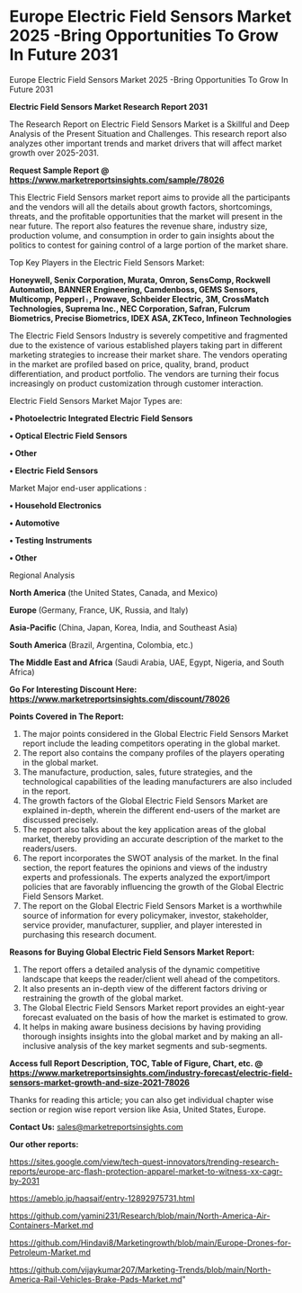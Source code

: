 # Europe Electric Field Sensors Market 2025 -Bring Opportunities To Grow In Future 2031
Europe Electric Field Sensors Market 2025 -Bring Opportunities To Grow In Future 2031

<strong>Electric Field Sensors Market Research Report 2031</strong>

The Research Report on Electric Field Sensors Market is a Skillful and Deep Analysis of the Present Situation and Challenges. This research report also analyzes other important trends and market drivers that will affect market growth over 2025-2031.

<strong>Request Sample Report @ <a href=https://www.marketreportsinsights.com/sample/78026>https://www.marketreportsinsights.com/sample/78026</a></strong>

This Electric Field Sensors market report aims to provide all the participants and the vendors will all the details about growth factors, shortcomings, threats, and the profitable opportunities that the market will present in the near future. The report also features the revenue share, industry size, production volume, and consumption in order to gain insights about the politics to contest for gaining control of a large portion of the market share.

Top Key Players in the Electric Field Sensors Market:

<strong>Honeywell, Senix Corporation, Murata, Omron, SensComp, Rockwell Automation, BANNER Engineering, Camdenboss, GEMS Sensors, Multicomp, Pepperlᛧ, Prowave, Schbeider Electric, 3M, CrossMatch Technologies, Suprema Inc., NEC Corporation, Safran, Fulcrum Biometrics, Precise Biometrics, IDEX ASA, ZKTeco, Infineon Technologies</strong>

The Electric Field Sensors Industry is severely competitive and fragmented due to the existence of various established players taking part in different marketing strategies to increase their market share. The vendors operating in the market are profiled based on price, quality, brand, product differentiation, and product portfolio. The vendors are turning their focus increasingly on product customization through customer interaction.

Electric Field Sensors Market Major Types are:

<strong>• Photoelectric Integrated Electric Field Sensors

• Optical Electric Field Sensors

• Other

• Electric Field Sensors</strong>

Market Major end-user applications :

<strong>• Household Electronics

• Automotive

• Testing Instruments

• Other</strong>

Regional Analysis

</u><strong><b>North America</b></strong> (the United States, Canada, and Mexico)

<strong><b>Europe </b></strong>(Germany, France, UK, Russia, and Italy)

<strong><b>Asia-Pacific</b></strong> (China, Japan, Korea, India, and Southeast Asia)

<strong><b>South America</b></strong> (Brazil, Argentina, Colombia, etc.)

<strong><b>The Middle East and Africa</b></strong> (Saudi Arabia, UAE, Egypt, Nigeria, and South Africa)

<strong>Go For Interesting Discount Here: <a href=https://www.marketreportsinsights.com/discount/78026>https://www.marketreportsinsights.com/discount/78026</a></strong>

<strong>Points Covered in The Report:</strong>
<ol>
  <li>The major points considered in the Global Electric Field Sensors Market report include the leading competitors operating in the global market.</li>
  <li>The report also contains the company profiles of the players operating in the global market.</li>
  <li>The manufacture, production, sales, future strategies, and the technological capabilities of the leading manufacturers are also included in the report.</li>
  <li>The growth factors of the Global Electric Field Sensors Market are explained in-depth, wherein the different end-users of the market are discussed precisely.</li>
  <li>The report also talks about the key application areas of the global market, thereby providing an accurate description of the market to the readers/users.</li>
  <li>The report incorporates the SWOT analysis of the market. In the final section, the report features the opinions and views of the industry experts and professionals. The experts analyzed the export/import policies that are favorably influencing the growth of the Global Electric Field Sensors Market.</li>
  <li>The report on the Global Electric Field Sensors Market is a worthwhile source of information for every policymaker, investor, stakeholder, service provider, manufacturer, supplier, and player interested in purchasing this research document.</li>
</ol>
<strong>Reasons for Buying Global Electric Field Sensors Market Report:</strong>

<ol>
  <li>The report offers a detailed analysis of the dynamic competitive landscape that keeps the reader/client well ahead of the competitors.</li>
  <li>It also presents an in-depth view of the different factors driving or restraining the growth of the global market.</li>
  <li>The Global Electric Field Sensors Market report provides an eight-year forecast evaluated on the basis of how the market is estimated to grow.</li>
  <li>It helps in making aware business decisions by having providing thorough insights insights into the global market and by making an all-inclusive analysis of the key market segments and sub-segments.</li>
</ol>
<strong>Access full Report Description, TOC, Table of Figure, Chart, etc. @ <a href=https://www.marketreportsinsights.com/industry-forecast/electric-field-sensors-market-growth-and-size-2021-78026>https://www.marketreportsinsights.com/industry-forecast/electric-field-sensors-market-growth-and-size-2021-78026</a></strong>


Thanks for reading this article; you can also get individual chapter wise section or region wise report version like Asia, United States, Europe.

<strong>Contact Us:</strong>
sales@marketreportsinsights.com

<strong>Our other reports:</strong>

<a href=https://sites.google.com/view/tech-quest-innovators/trending-research-reports/europe-arc-flash-protection-apparel-market-to-witness-xx-cagr-by-2031>https://sites.google.com/view/tech-quest-innovators/trending-research-reports/europe-arc-flash-protection-apparel-market-to-witness-xx-cagr-by-2031</a>

<a href=https://ameblo.jp/haqsaif/entry-12892975731.html>https://ameblo.jp/haqsaif/entry-12892975731.html</a>

<a href=https://github.com/yamini231/Research/blob/main/North-America-Air-Containers-Market.md>https://github.com/yamini231/Research/blob/main/North-America-Air-Containers-Market.md</a>

<a href=https://github.com/Hindavi8/Marketingrowth/blob/main/Europe-Drones-for-Petroleum-Market.md>https://github.com/Hindavi8/Marketingrowth/blob/main/Europe-Drones-for-Petroleum-Market.md</a>

<a href=https://github.com/vijaykumar207/Marketing-Trends/blob/main/North-America-Rail-Vehicles-Brake-Pads-Market.md>https://github.com/vijaykumar207/Marketing-Trends/blob/main/North-America-Rail-Vehicles-Brake-Pads-Market.md</a>"
